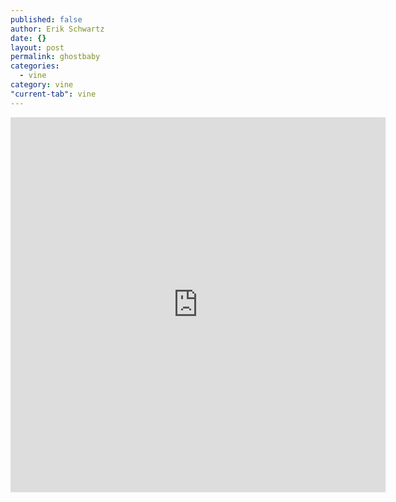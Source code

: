 ```yaml
---
published: false
author: Erik Schwartz
date: {}
layout: post
permalink: ghostbaby
categories: 
  - vine
category: vine
"current-tab": vine
---
```


<iframe class="vine-embed" src="https://vine.co/v/hbZDDgQ6HaW/embed/simple" width="600" height="600" frameborder="0"></iframe><script async src="//platform.vine.co/static/scripts/embed.js" charset="utf-8"></script>